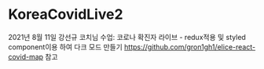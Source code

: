 # KoreaCovidLive2
2021년 8월 11일 강선규 코치님 수업: 코로나 확진자 라이브 - redux적용 및 styled component이용 하여 다크 모드 만들기
https://github.com/gron1gh1/elice-react-covid-map 참고

